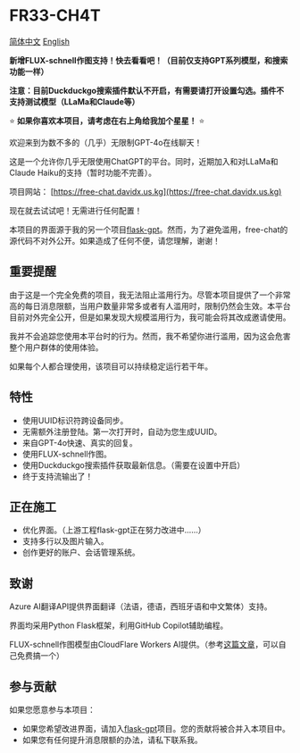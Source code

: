 # FR33-CH4T
[简体中文](README-zh_CN.md)   [English](README.md)

**新增FLUX-schnell作图支持！快去看看吧！（目前仅支持GPT系列模型，和搜索功能一样）**

**注意：目前Duckduckgo搜索插件默认不开启，有需要请打开设置勾选。插件不支持测试模型（LLaMa和Claude等）**

⭐️ **如果你喜欢本项目，请考虑在右上角给我加个星星！** ⭐️

欢迎来到为数不多的（几乎）无限制GPT-4o在线聊天！

这是一个允许你几乎无限使用ChatGPT的平台。同时，近期加入和对LLaMa和Claude Haiku的支持（暂时功能不完善）。

项目网站： [https://free-chat.davidx.us.kg](https://free-chat.davidx.us.kg)

现在就去试试吧！无需进行任何配置！

本项目的界面源于我的另一个项目[flask-gpt](https://github.com/Davidasx/flask-gpt)。然而，为了避免滥用，free-chat的源代码不对外公开。如果造成了任何不便，请您理解，谢谢！

## 重要提醒

由于这是一个完全免费的项目，我无法阻止滥用行为。尽管本项目提供了一个非常高的每日消息限额，当用户数量非常多或者有人滥用时，限制仍然会生效。本平台目前对外完全公开，但是如果发现大规模滥用行为，我可能会将其改成邀请使用。

我并不会追踪您使用本平台时的行为。然而，我不希望你进行滥用，因为这会危害整个用户群体的使用体验。

如果每个人都合理使用，该项目可以持续稳定运行若干年。

## 特性

- 使用UUID标识符跨设备同步。
- 无需额外注册登陆。第一次打开时，自动为您生成UUID。
- 来自GPT-4o快速、真实的回复。
- 使用FLUX-schnell作图。
- 使用Duckduckgo搜索插件获取最新信息。（需要在设置中开启）
- 终于支持流输出了！

## 正在施工

- 优化界面。（上游工程flask-gpt正在努力改进中……）
- 支持多行以及图片输入。
- 创作更好的账户、会话管理系统。

## 致谢

Azure AI翻译API提供界面翻译（法语，德语，西班牙语和中文繁体）支持。

界面均采用Python Flask框架，利用GitHub Copilot辅助编程。

FLUX-schnell作图模型由CloudFlare Workers AI提供。（参考[这篇文章](https://developers.cloudflare.com/workers-ai/models/flux-1-schnell/)，可以自己免费搞一个）

## 参与贡献

如果您愿意参与本项目：

- 如果您希望改进界面，请加入[flask-gpt](https://github.com/Davidasx/flask-gpt)项目。您的贡献将被合并入本项目中。
- 如果您有任何提升消息限额的办法，请私下联系我。
